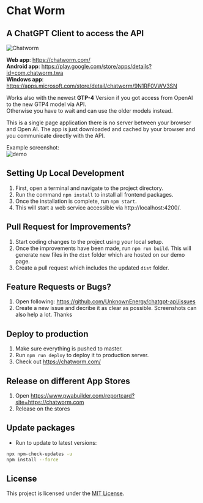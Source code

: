 # Chat Worm
## A ChatGPT Client to access the API

<img src="src/assets/cover.png" alt="Chatworm"/>

**Web app**: https://chatworm.com/  
**Android app**: https://play.google.com/store/apps/details?id=com.chatworm.twa  
**Windows app**: https://apps.microsoft.com/store/detail/chatworm/9N1RF0VWV3SN  
  
Works also with the newest **GTP-4** Version if you got access from OpenAI to the new GTP4 model via API.  
Otherwise you have to wait and can use the older models instead.  
  
This is a single page application there is no server between your browser and Open AI. The app is just downloaded and cached by your browser and you communicate directly with the API.  

Example screenshot:  
![demo](src/assets/demo_screenshot.png "Example Screenshot")

## Setting Up Local Development
1. First, open a terminal and navigate to the project directory.
2. Run the command `npm install` to install all frontend packages.
3. Once the installation is complete, run `npm start`. 
4. This will start a web service accessible via http://localhost:4200/.

## Pull Request for Improvements?
1. Start coding changes to the project using your local setup.
2. Once the improvements have been made, run `npm run build`. This will generate new files in the `dist` folder which are hosted on our demo page.
3. Create a pull request which includes the updated `dist` folder.

## Feature Requests or Bugs?
1. Open following: https://github.com/UnknownEnergy/chatgpt-api/issues
2. Create a new issue and decribe it as clear as possible. Screenshots can also help a lot. Thanks

## Deploy to production
1. Make sure everything is pushed to master.
2. Run `npm run deploy` to deploy it to production server.
3. Check out https://chatworm.com/

## Release on different App Stores
1. Open https://www.pwabuilder.com/reportcard?site=https://chatworm.com
2. Release on the stores

## Update packages
- Run to update to latest versions: 
```bash
npx npm-check-updates -u
npm install --force 
``` 


## License
This project is licensed under the [MIT License](./LICENSE).
